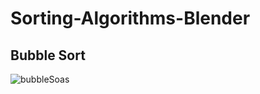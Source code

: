 # Sorting-Algorithms-Blender

## Bubble Sort


![bubbleSoas](https://user-images.githubusercontent.com/78089013/166586458-4a3995e4-e6de-4951-9cc2-5248d110f396.gif)
